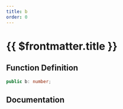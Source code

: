 ```yaml
---
title: b
order: 0
---
```


# {{ $frontmatter.title }}

## Function Definition

```ts
public b: number;
```

## Documentation

<!--@include: ./parts/b.md-->
